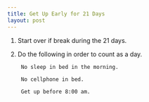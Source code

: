 ```yaml
---
title: Get Up Early for 21 Days
layout: post
---
```


1. Start over if break during the 21 days.

2. Do the following in order to count as a day.

		No sleep in bed in the morning.

		No cellphone in bed.

		Get up before 8:00 am.

<br>
<br>
<style>

circle,
path {
  cursor: pointer;
}

circle {
  fill: none;
  pointer-events: all;
}

#tooltip { background-color: white;
			  padding: 3px 5px;
			  border: 1px solid black;
			  text-align: center;}

html {
	font-family: sans-serif;
	
}
</style>
<script src="http://d3js.org/d3.v3.min.js"></script>
<div class="task"></div>
<script src="/js/task.js" id="task" data="/js/getup.json">
</script> 

